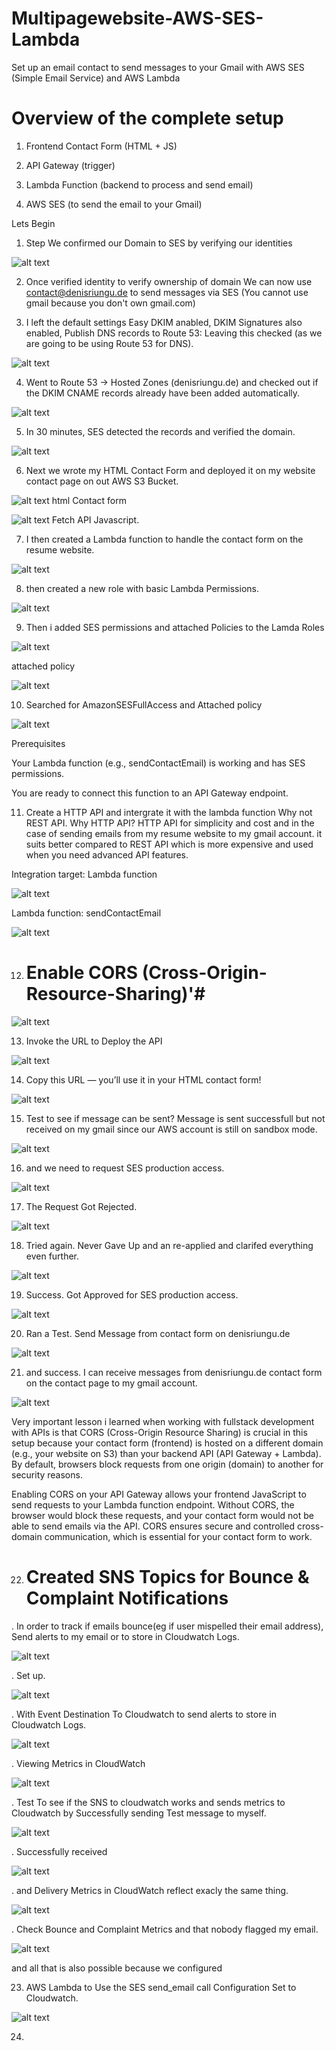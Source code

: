 # Multipagewebsite-AWS-SES-Lambda
Set up an email contact to send messages to your Gmail with AWS SES (Simple Email Service) and AWS Lambda 

# Overview of the complete setup

1. Frontend Contact Form (HTML + JS)

2. API Gateway (trigger)

3. Lambda Function (backend to process and send email)

4. AWS SES (to send the email to your Gmail)

Lets Begin 

1. Step We confirmed our Domain to SES by verifying our identities

![alt text](<Bilder/Screenshot (302).png>)

2. Once verified identity to verify ownership of domain We can now use contact@denisriungu.de to send messages via SES (You cannot use gmail because you don't own gmail.com)

3. I left the default settings Easy DKIM anabled, DKIM Signatures also enabled, Publish DNS records to Route 53: Leaving this checked (as we are going to be using Route 53 for DNS).

![alt text](<Bilder/Screenshot (303).png>)

4. Went to Route 53 → Hosted Zones (denisriungu.de) and checked out if the DKIM CNAME records already have been added automatically.

![alt text](<Bilder/Screenshot (305).png>)

5. In 30 minutes, SES detected the records and verified the domain.

![alt text](<Bilder/Screenshot (306).png>)

6. Next we wrote my HTML Contact Form and deployed it on my website contact page on out AWS S3 Bucket.

![alt text](<Bilder/Screenshot (307).png>) html Contact form

![alt text](<Bilder/Screenshot (308).png>) Fetch API Javascript.

7. I then created a Lambda function to handle the contact form on the resume website.

![alt text](<Bilder/Screenshot (309).png>)

8. then created a new role with basic Lambda Permissions. 

![alt text](<Bilder/Screenshot (310).png>)

9. Then i added SES permissions and attached Policies to the Lamda Roles

![alt text](<Bilder/Screenshot (311).png>)

attached policy

![alt text](<Bilder/Screenshot (312).png>)

10. Searched for AmazonSESFullAccess and Attached policy

![alt text](<Bilder/Screenshot (313).png>)


Prerequisites

Your Lambda function (e.g., sendContactEmail) is working and has SES permissions.

You are ready to connect this function to an API Gateway endpoint.

11. Create a HTTP API and intergrate it with the lambda function 
 Why not REST API. Why HTTP API?
 HTTP API for simplicity and cost and in the case of sending emails from my resume website to my gmail account. it suits better compared to REST API which is more expensive and used when you need advanced API features.

Integration target: Lambda function

![alt text](<Bilder/Screenshot (315).png>)

Lambda function: sendContactEmail

![alt text](<Bilder/Screenshot (316).png>)

12. # Enable CORS (Cross-Origin-Resource-Sharing)'#

![alt text](<Bilder/Screenshot (317).png>)

13. Invoke the URL to Deploy the API 

![alt text](<Bilder/Screenshot (318).png>)

14. Copy this URL — you’ll use it in your HTML contact form!

![alt text](<Bilder/Screenshot (319).png>)

15. Test to see if message can be sent? 
Message is sent successfull but not received on my gmail since our AWS account is still on sandbox mode. 

 ![alt text](<Bilder/Screenshot (209).png>)

 16. and we need to request SES production access.

 ![alt text](<Bilder/Screenshot (321).png>)

 17. The Request Got Rejected.

 ![alt text](<Bilder/Screenshot (320).png>)

 18. Tried again. Never Gave Up and an re-applied and clarifed everything even further.

 ![alt text](<Bilder/Screenshot (322).png>)

 19. Success. Got Approved for SES production access.

 ![alt text](<Bilder/Screenshot (323).png>)

 20. Ran a Test. Send Message from contact form on denisriungu.de

 ![alt text](<Bilder/Screenshot (209).png>)

 21. and success. I can receive messages from denisriungu.de contact form on the contact page to my gmail account. 

 ![alt text](<Bilder/Screenshot (206).png>)

 


Very important lesson i learned when working with fullstack development with APIs is that CORS (Cross-Origin Resource Sharing) is crucial in this setup because your contact form (frontend) is hosted on a different domain (e.g., your website on S3) than your backend API (API Gateway + Lambda). By default, browsers block requests from one origin (domain) to another for security reasons.

Enabling CORS on your API Gateway allows your frontend JavaScript to send requests to your Lambda function endpoint. Without CORS, the browser would block these requests, and your contact form would not be able to send emails via the API. CORS ensures secure and controlled cross-domain communication, which is essential for your contact form to work.


22. # Created SNS Topics for Bounce & Complaint Notifications #

. In order to track if emails bounce(eg if user mispelled their email address), Send alerts to my email or to store in Cloudwatch Logs.

![alt text](<Bilder/Screenshot (324).png>)

. Set up.

![alt text](<Bilder/Screenshot (325).png>)

 . With Event Destination To Cloudwatch to send alerts to store in Cloudwatch Logs.

![alt text](<Bilder/Screenshot (329).png>)

 . Viewing Metrics in CloudWatch 

![alt text](<Bilder/Screenshot (330).png>)

 . Test To see if the SNS to cloudwatch works and sends metrics to Cloudwatch by Successfully sending Test message to myself.

![alt text](<Bilder/Screenshot (332).png>)

 . Successfully received 

![alt text](<Bilder/Screenshot (336).png>)

 . and Delivery Metrics in CloudWatch reflect exacly the same thing. 

![alt text](<Bilder/Screenshot (334).png>)

. Check Bounce and Complaint Metrics and that nobody flagged my email.

![alt text](<Bilder/Screenshot (337).png>)

and all that is also possible because we configured 

 23. AWS Lambda to Use the SES send_email call Configuration Set to Cloudwatch.

 ![alt text](<Bilder/Screenshot (338).png>)

 24. 









